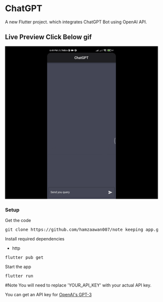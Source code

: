 # ChatGPT

A new Flutter project. which integrates ChatGPT Bot using OpenAI API.

## Live Preview Click Below gif
[![ChatGPT](assets/appImages/chatgpt.gif)](https://alihamza777.github.io/chatgpt)

### Setup

Get the code

<pre>git clone https://github.com/hamzaawan007/note_keeping_app.git</pre>
 
Install required dependencies
- http

<pre>flutter pub get</pre>


Start the app

<pre>flutter run</pre>

#Note
You will need to replace 'YOUR_API_KEY' with your actual API key.

You can get an API key for [OpenAI's GPT-3](https://openai.com/)
